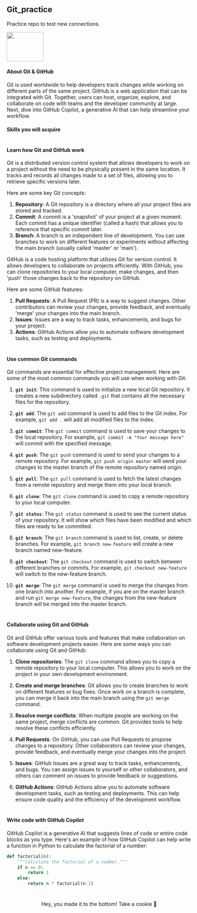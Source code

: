 ## Git_practice
Practice repo to test new connections.

<img src="https://user-images.githubusercontent.com/98788821/209611209-4e4d2200-64ae-43ab-9024-aabe2b2f6dfc.gif" width="100" height="80"/>

#### About Git & GitHub

Git is used worldwide to help developers track changes while working on different parts of the same project. GitHub is a web application that can be integrated with Git. Together, users can host, organize, explore, and collaborate on code with teams and the developer community at large. Next, dive into GitHub Copilot, a generative AI that can help streamline your workflow.

#### Skills you will acquire

#

#### Learn how Git and GitHub work

Git is a distributed version control system that allows developers to work on a project without the need to be physically present in the same location. It tracks and records all changes made to a set of files, allowing you to retrieve specific versions later.

Here are some key Git concepts:

1. **Repository**: A Git repository is a directory where all your project files are stored and tracked.
2. **Commit**: A commit is a 'snapshot' of your project at a given moment. Each commit has a unique identifier (called a hash) that allows you to reference that specific commit later.
3. **Branch**: A branch is an independent line of development. You can use branches to work on different features or experiments without affecting the main branch (usually called 'master' or 'main').

GitHub is a code hosting platform that utilizes Git for version control. It allows developers to collaborate on projects efficiently. With GitHub, you can clone repositories to your local computer, make changes, and then 'push' those changes back to the repository on GitHub.

Here are some GitHub features:

1. **Pull Requests**: A Pull Request (PR) is a way to suggest changes. Other contributors can review your changes, provide feedback, and eventually 'merge' your changes into the main branch.
2. **Issues**: Issues are a way to track tasks, enhancements, and bugs for your project.
3. **Actions**: GitHub Actions allow you to automate software development tasks, such as testing and deployments.

#

#### Use common Git commands

Git commands are essential for effective project management. Here are some of the most common commands you will use when working with Git:

1. **`git init`**: This command is used to initialize a new local Git repository. It creates a new subdirectory called `.git` that contains all the necessary files for the repository.

2. **`git add`**: The `git add` command is used to add files to the Git index. For example, `git add .` will add all modified files to the index.

3. **`git commit`**: The `git commit` command is used to save your changes to the local repository. For example, `git commit -m "Your message here"` will commit with the specified message.

4. **`git push`**: The `git push` command is used to send your changes to a remote repository. For example, `git push origin master` will send your changes to the master branch of the remote repository named origin.

5. **`git pull`**: The `git pull` command is used to fetch the latest changes from a remote repository and merge them into your local branch.

6. **`git clone`**: The `git clone` command is used to copy a remote repository to your local computer.

7. **`git status`**: The `git status` command is used to see the current status of your repository. It will show which files have been modified and which files are ready to be committed.

8. **`git branch`**: The `git branch` command is used to list, create, or delete branches. For example, `git branch new-feature` will create a new branch named new-feature.

9. **`git checkout`**: The `git checkout` command is used to switch between different branches or commits. For example, `git checkout new-feature` will switch to the new-feature branch.

10. **`git merge`**: The `git merge` command is used to merge the changes from one branch into another. For example, if you are on the master branch and run `git merge new-feature`, the changes from the new-feature branch will be merged into the master branch.

#

#### Collaborate using Git and GitHub

Git and GitHub offer various tools and features that make collaboration on software development projects easier. Here are some ways you can collaborate using Git and GitHub:

1. **Clone repositories**: The `git clone` command allows you to copy a remote repository to your local computer. This allows you to work on the project in your own development environment.

2. **Create and merge branches**: Git allows you to create branches to work on different features or bug fixes. Once work on a branch is complete, you can merge it back into the main branch using the `git merge` command.

3. **Resolve merge conflicts**: When multiple people are working on the same project, merge conflicts are common. Git provides tools to help resolve these conflicts efficiently.

4. **Pull Requests**: On GitHub, you can use Pull Requests to propose changes to a repository. Other collaborators can review your changes, provide feedback, and eventually merge your changes into the project.

5. **Issues**: GitHub Issues are a great way to track tasks, enhancements, and bugs. You can assign issues to yourself or other collaborators, and others can comment on issues to provide feedback or suggestions.

6. **GitHub Actions**: GitHub Actions allow you to automate software development tasks, such as testing and deployments. This can help ensure code quality and the efficiency of the development workflow.

#

#### Write code with GitHub Copilot

GitHub Copilot is a generative AI that suggests lines of code or entire code blocks as you type. Here's an example of how GitHub Copilot can help write a function in Python to calculate the factorial of a number:

```python
def factorial(n):
    """Calculate the factorial of a number."""
    if n == 0:
        return 1
    else:
        return n * factorial(n-1)
```

#

<div align="center">
    Hey, you made it to the bottom!
    Take a cookie 🍪
</div>
